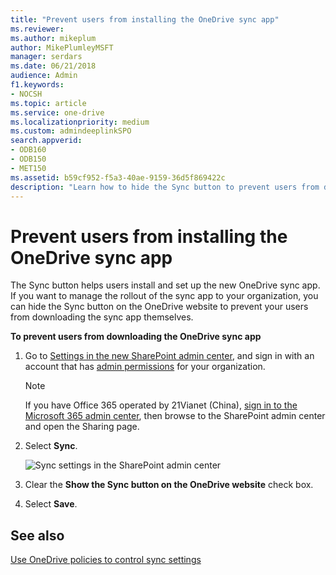 ```yaml
---
title: "Prevent users from installing the OneDrive sync app"
ms.reviewer: 
ms.author: mikeplum
author: MikePlumleyMSFT
manager: serdars
ms.date: 06/21/2018
audience: Admin
f1.keywords:
- NOCSH
ms.topic: article
ms.service: one-drive
ms.localizationpriority: medium
ms.custom: admindeeplinkSPO
search.appverid:
- ODB160
- ODB150
- MET150
ms.assetid: b59cf952-f5a3-40ae-9159-36d5f869422c
description: "Learn how to hide the Sync button to prevent users from downloading and installing the new OneDrive sync app."
---
```


# Prevent users from installing the OneDrive sync app

The Sync button helps users install and set up the new OneDrive sync app. If you want to manage the rollout of the sync app to your organization, you can hide the Sync button on the OneDrive website to prevent your users from downloading the sync app themselves.
  
 **To prevent users from downloading the OneDrive sync app**
  
1. Go to <a href="https://go.microsoft.com/fwlink/?linkid=2185072" target="_blank">Settings in the new SharePoint admin center</a>, and sign in with an account that has [admin permissions](/sharepoint/sharepoint-admin-role) for your organization.
 
   > [!NOTE]
   > If you have Office 365 operated by 21Vianet (China), [sign in to the Microsoft 365 admin center](https://go.microsoft.com/fwlink/p/?linkid=850627), then browse to the SharePoint admin center and open the Sharing page.

2. Select **Sync**.

    ![Sync settings in the SharePoint admin center](media/sp-sync-settings.png)

3. Clear the **Show the Sync button on the OneDrive website** check box.
    
4. Select **Save**.
    
## See also

[Use OneDrive policies to control sync settings](use-group-policy.md)
